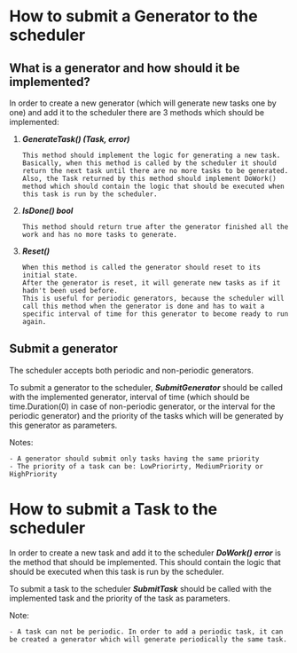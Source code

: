 # How to submit a Generator to the scheduler

## What is a generator and how should it be implemented?
In order to create a new generator (which will generate new tasks one by one) and add it to the scheduler there are 3 methods which should be implemented:
1. ***GenerateTask() (Task, error)***
    ```
    This method should implement the logic for generating a new task. 
    Basically, when this method is called by the scheduler it should return the next task until there are no more tasks to be generated.
    Also, the Task returned by this method should implement DoWork() method which should contain the logic that should be executed when this task is run by the scheduler.
    ```
2. ***IsDone() bool***
    ```
    This method should return true after the generator finished all the work and has no more tasks to generate.
    ```
3. ***Reset()***
    ```
    When this method is called the generator should reset to its initial state.
    After the generator is reset, it will generate new tasks as if it hadn't been used before.
    This is useful for periodic generators, because the scheduler will call this method when the generator is done and has to wait a specific interval of time for this generator to become ready to run again.
    ```

## Submit a generator
The scheduler accepts both periodic and non-periodic generators.

To submit a generator to the scheduler, ***SubmitGenerator*** should be called with the implemented generator, interval of time (which should be time.Duration(0) in case of non-periodic generator, or the interval for the periodic generator) and the priority of the tasks which will be generated by this generator as parameters.
    
Notes:

    - A generator should submit only tasks having the same priority
    - The priority of a task can be: LowPriorirty, MediumPriority or HighPriority

# How to submit a Task to the scheduler

In order to create a new task and add it to the scheduler ***DoWork() error*** is the method that should be implemented. This should contain the logic that should be executed when this task is run by the scheduler.

To submit a task to the scheduler ***SubmitTask*** should be called with the implemented task and the priority of the task as parameters.

Note:

    - A task can not be periodic. In order to add a periodic task, it can be created a generator which will generate periodically the same task.